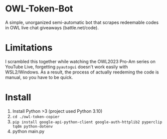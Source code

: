 # OWL-Token-Bot
A simple, unorganized semi-automatic bot that scrapes redeemable codes in OWL live chat giveaways (battle.net/code).

# Limitations
I scrambled this together while watching the OWL2023 Pro-Am series on YouTube Live, forgetting `pyautogui` doesn't work easily with WSL2/Windows. As a result, the process of actually reedeming the code is manual, so you have to be quick.

# Install
1. Install Python >3 (project used Python 3.10)
2. `cd ./owl-token-copier`
4. `pip install google-api-python-client google-auth-httplib2 pyperclip tqdm python-dotenv`
3. python main.py